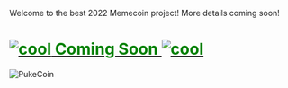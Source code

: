 Welcome to the best 2022 Memecoin project!
More details coming soon!
<h1><span style="text-decoration: underline;"><span style="color: #008000;"><strong><img src="https://html-online.com/editor/tiny4_9_11/plugins/emoticons/img/smiley-cool.gif" alt="cool" /> Coming Soon <img src="https://html-online.com/editor/tiny4_9_11/plugins/emoticons/img/smiley-cool.gif" alt="cool" /></strong></span></span></h1>



![PukeCoin](https://user-images.githubusercontent.com/104114972/164359191-dcda704d-68b4-4045-91eb-d8a84004a0aa.png)
